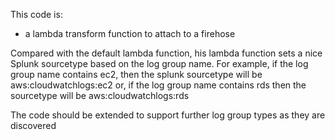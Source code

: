 This code is:
- a lambda transform function to attach to a firehose

Compared with the default lambda function, his lambda function sets a nice Splunk sourcetype based on the log group name.
For example, if the log group name contains ec2, then the splunk sourcetype will be aws:cloudwatchlogs:ec2
or, if the log group name contains rds then the sourcetype will be aws:cloudwatchlogs:rds

The code should be extended to support further log group types as they are discovered

